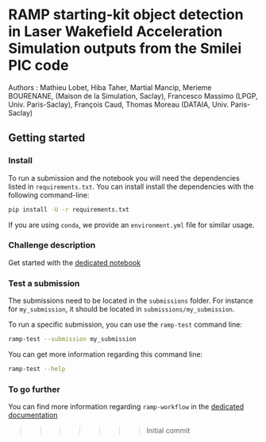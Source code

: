 # RAMP starting-kit object detection in Laser Wakefield Acceleration Simulation outputs from the Smilei PIC code 

Authors : Mathieu Lobet, Hiba Taher, Martial Mancip, Merieme BOURENANE, (Maison de la Simulation, Saclay), Francesco Massimo (LPGP, Univ. Paris-Saclay), François Caud, Thomas Moreau (DATAIA, Univ. Paris-Saclay)

## Getting started

### Install

To run a submission and the notebook you will need the dependencies listed
in `requirements.txt`. You can install install the dependencies with the
following command-line:

```bash
pip install -U -r requirements.txt
```

If you are using `conda`, we provide an `environment.yml` file for similar
usage.

### Challenge description

Get started with the [dedicated notebook](lwfa_starting_kit.ipynb)


### Test a submission

The submissions need to be located in the `submissions` folder. For instance
for `my_submission`, it should be located in `submissions/my_submission`.

To run a specific submission, you can use the `ramp-test` command line:

```bash
ramp-test --submission my_submission
```

You can get more information regarding this command line:

```bash
ramp-test --help
```

### To go further

You can find more information regarding `ramp-workflow` in the
[dedicated documentation](https://paris-saclay-cds.github.io/ramp-docs/ramp-workflow/stable/using_kits.html)
>>>>>>> Initial commit
